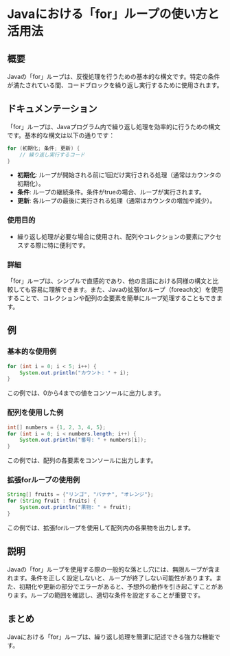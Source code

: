 <!--
Meta Description: # Javaにおける「for」ループの使い方と活用法 ## 概要 Javaの「for」ループは、反復処理を行うための基本的な構文です。特定の条件が満たされている間、コードブロックを繰り返し実行するために使用されます。 ## ドキュメンテーション 「for」ループは、Javaプログラム内で繰り返し処理...
Meta Keywords: ループは, java, int, system, out
-->

# Javaにおける「for」ループの使い方と活用法

## 概要
Javaの「for」ループは、反復処理を行うための基本的な構文です。特定の条件が満たされている間、コードブロックを繰り返し実行するために使用されます。

## ドキュメンテーション
「for」ループは、Javaプログラム内で繰り返し処理を効率的に行うための構文です。基本的な構文は以下の通りです：

```java
for (初期化; 条件; 更新) {
    // 繰り返し実行するコード
}
```

- **初期化**: ループが開始される前に1回だけ実行される処理（通常はカウンタの初期化）。
- **条件**: ループの継続条件。条件がtrueの場合、ループが実行されます。
- **更新**: 各ループの最後に実行される処理（通常はカウンタの増加や減少）。

### 使用目的
- 繰り返し処理が必要な場合に使用され、配列やコレクションの要素にアクセスする際に特に便利です。

### 詳細
「for」ループは、シンプルで直感的であり、他の言語における同様の構文と比較しても容易に理解できます。また、Javaの拡張forループ（foreach文）を使用することで、コレクションや配列の全要素を簡単にループ処理することもできます。

## 例
### 基本的な使用例
```java
for (int i = 0; i < 5; i++) {
    System.out.println("カウント: " + i);
}
```
この例では、0から4までの値をコンソールに出力します。

### 配列を使用した例
```java
int[] numbers = {1, 2, 3, 4, 5};
for (int i = 0; i < numbers.length; i++) {
    System.out.println("番号: " + numbers[i]);
}
```
この例では、配列の各要素をコンソールに出力します。

### 拡張forループの使用例
```java
String[] fruits = {"リンゴ", "バナナ", "オレンジ"};
for (String fruit : fruits) {
    System.out.println("果物: " + fruit);
}
```
この例では、拡張forループを使用して配列内の各果物を出力します。

## 説明
Javaの「for」ループを使用する際の一般的な落とし穴には、無限ループが含まれます。条件を正しく設定しないと、ループが終了しない可能性があります。また、初期化や更新の部分でエラーがあると、予想外の動作を引き起こすことがあります。ループの範囲を確認し、適切な条件を設定することが重要です。

## まとめ
Javaにおける「for」ループは、繰り返し処理を簡潔に記述できる強力な機能です。